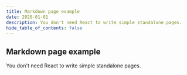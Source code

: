 ```yaml
---
title: Markdown page example
date: 2020-01-01
description: You don't need React to write simple standalone pages.
hide_table_of_contents: false
---
```


## Markdown page example

You don't need React to write simple standalone pages.
